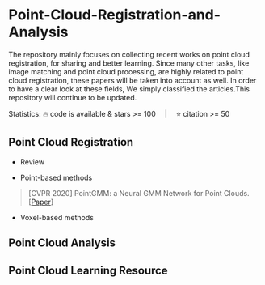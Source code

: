 # Point-Cloud-Registration-and-Analysis
The repository mainly focuses on collecting recent works on point cloud registration, for sharing and better learning. Since many other tasks, like image matching and point cloud processing, are highly related to point cloud registration, these papers will be taken into account as well. In order to have a clear look at these fields, We simply classified the articles.This repository will continue to be updated.

Statistics: 🔥 code is available & stars >= 100  |  ⭐ citation >= 50

## Point Cloud Registration
* Review
> 

* Point-based methods
> [CVPR 2020] PointGMM: a Neural GMM Network for Point Clouds. [[Paper](https://ieeexplore.ieee.org/stamp/stamp.jsp?tp=&arnumber=9156692)]

* Voxel-based methods

## Point Cloud Analysis

## Point Cloud Learning Resource
